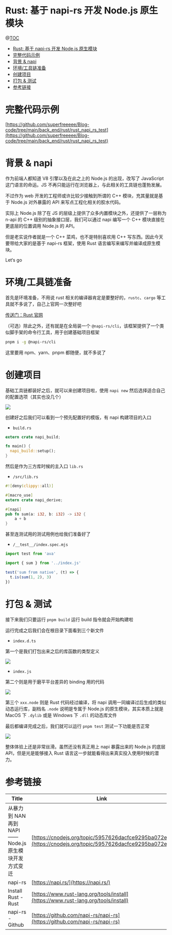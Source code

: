# Rust: 基于 napi-rs 开发 Node.js 原生模块

@[TOC](文章目录)

<!-- TOC -->

- [Rust: 基于 napi-rs 开发 Node.js 原生模块](#rust-基于-napi-rs-开发-nodejs-原生模块)
- [完整代码示例](#完整代码示例)
- [背景 & napi](#背景--napi)
- [环境/工具链准备](#环境工具链准备)
- [创建项目](#创建项目)
- [打包 & 测试](#打包--测试)
- [参考链接](#参考链接)

<!-- /TOC -->

# 完整代码示例

[https://github.com/superfreeeee/Blog-code/tree/main/back_end/rust/rust_napi_rs_test](https://github.com/superfreeeee/Blog-code/tree/main/back_end/rust/rust_napi_rs_test)

# 背景 & napi

作为前端人都知道 V8 引擎以及在此之上的 Node.js 的出现，改写了 JavaScript 这门语言的命运。JS 不再只能运行在浏览器上，与此相关的工具链也蓬勃发展。

不过作为 web 开发的工程师或许比较少接触到所谓的 C++ 模块，充其量就是基于 Node.js 对外暴露的 API 来写点工程化相关的胶水代码。

实际上 Node.js 除了在 JS 的层级上提供了众多内置模块之外，还提供了一层称为 n-api 的 C++ 级别的抽象接口层，我们可以通过 napi 编写一个 C++ 模块直接在更底层的位置调用 Node.js 的 API。

但是老实说作者就是一个 C++ 菜鸡，也不是特别喜欢用 C++ 写东西。因此今天要带给大家的是基于 napi-rs 框架，使用 Rust 语言编写来编写并编译成原生模块。

Let‘s go

# 环境/工具链准备

首先是环境准备，不用说 rust 相关的编译器肯定是要整好的，`rustc`、`cargo` 等工具就不多说了，自己上官网一次整好吧

[传送门：Rust 官网](https://www.rust-lang.org/tools/install)

（可选）除此之外，还有就是在全局装一个 `@napi-rs/cli`，该框架提供了一个类似脚手架的命令行工具，用于创建基础项目框架

```bash
pnpm i -g @napi-rs/cli
```

这里要用 npm、yarn、pnpm 都随便，就不多说了

# 创建项目

基础工具链都装好之后，就可以来创建项目啦，使用 `napi new` 然后选择适合自己的配置选项（其实也没几个）

![](https://picures.oss-cn-beijing.aliyuncs.com/img/rust_napi_rs_demo_1_new.png)

创建好之后我们可以看到一个预先配置好的模版，有 napi 构建项目的入口

- `build.rs`

```rs
extern crate napi_build;

fn main() {
  napi_build::setup();
}
```

然后是作为三方库时候的主入口 `lib.rs`

- `/src/lib.rs`

```rs
#![deny(clippy::all)]

#[macro_use]
extern crate napi_derive;

#[napi]
pub fn sum(a: i32, b: i32) -> i32 {
    a + b
}
```

甚至连测试用的测试用例也给我们准备好了

- `/__test__/index.spec.mjs`

```js
import test from 'ava'

import { sum } from '../index.js'

test('sum from native', (t) => {
  t.is(sum(1, 2), 3)
})
```

# 打包 & 测试

接下来我们只要运行 `pnpm build` 运行 build 指令就会开始构建啦

运行完成之后我们会在根目录下面看到三个新文件

- `index.d.ts`

第一个是我们打包出来之后的库函数的类型定义

![](https://picures.oss-cn-beijing.aliyuncs.com/img/rust_napi_rs_demo_2_type.png)

- `index.js`

第二个则是用于磨平平台差异的 binding 用的代码

![](https://picures.oss-cn-beijing.aliyuncs.com/img/rust_napi_rs_demo_3_binding.png)

第三个 `xxx.node` 则是 Rust 代码经过编译，将 napi 调用一同编译过后生成的类似动态运行库，副档名 `.node` 说明是专属于 Node.js 的原生模块，其实本质上就是 MacOS 下 `.dylib` 或是 Windows 下 `.dll` 的动态库文件

最后都编译完成之后，我们就可以运行 `pnpm test` 测试一下功能是否正常

![](https://picures.oss-cn-beijing.aliyuncs.com/img/rust_napi_rs_demo_4_test.png)

整体体验上还是非常丝滑。虽然还没有真正用上 napi 暴露出来的 Node.js 的底层 API，但是光是能够接入 Rust 语言这一步就能看得出来真实投入使用时候的潜力。

# 参考链接

| Title                                                | Link                                                                                                     |
| ---------------------------------------------------- | -------------------------------------------------------------------------------------------------------- |
| 从暴力到 NAN 再到 NAPI——Node.js 原生模块开发方式变迁 | [https://cnodejs.org/topic/5957626dacfce9295ba072e0](https://cnodejs.org/topic/5957626dacfce9295ba072e0) |
| napi-rs                                              | [https://napi.rs/](https://napi.rs/)                                                                     |
| Install Rust - Rust                                  | [https://www.rust-lang.org/tools/install](https://www.rust-lang.org/tools/install)                       |
| napi-rs - Github                                     | [https://github.com/napi-rs/napi-rs](https://github.com/napi-rs/napi-rs)                                 |
